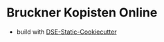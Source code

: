 # Bruckner Kopisten Online


* build with [DSE-Static-Cookiecutter](https://github.com/acdh-ch/dse-static-cookiecutter)
